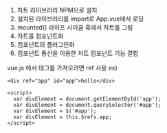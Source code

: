 1. 차트 라이브러리 NPM으로 설치
2. 설치된 라이브러리를 import로 App.vue에서 로딩
3. mounted() 라이프 사이클 훅에서 차트를 그림
4. 차트를 컴포넌트화
5. 컴포넌트의 플러그인화
6. 컴포넌트 통신을 이용한 차트 컴포넌트 기능 결합

vue.js 에서 태그를 가져오려면
ref 사용
ex)

```
<div ref="app" id="app">hello</div>

<script>
  var divElement = document.getElementById('app');
  var divElement = document.querySelector('#app');
  var divElement = $('#app');
  var divElement = this.$refs.app;
</script>
```
